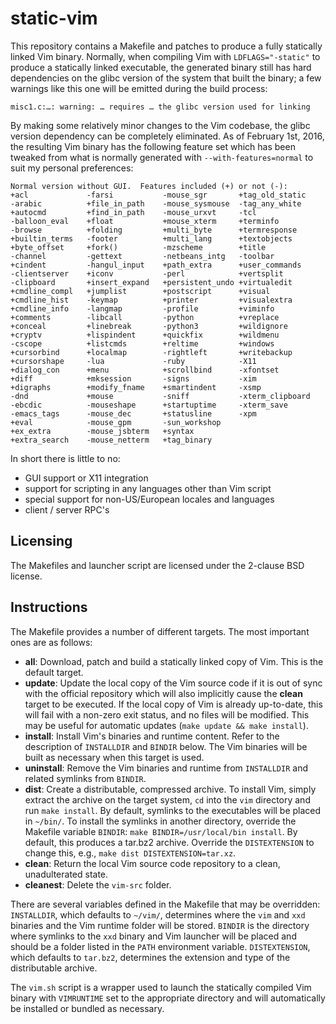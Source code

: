 static-vim
==========

This repository contains a Makefile and patches to produce a fully statically
linked Vim binary. Normally, when compiling Vim with `LDFLAGS="-static"` to
produce a statically linked executable, the generated binary still has hard
dependencies on the glibc version of the system that built the binary; a few
warnings like this one will be emitted during the build process:

    misc1.c:…: warning: … requires … the glibc version used for linking

By making some relatively minor changes to the Vim codebase, the glibc version
dependency can be completely eliminated. As of February 1st, 2016, the
resulting Vim binary has the following feature set which has been tweaked from
what is normally generated with `--with-features=normal` to suit my personal
preferences:

    Normal version without GUI.  Features included (+) or not (-):
    +acl             -farsi           -mouse_sgr       +tag_old_static
    -arabic          +file_in_path    -mouse_sysmouse  -tag_any_white
    +autocmd         +find_in_path    -mouse_urxvt     -tcl
    -balloon_eval    +float           +mouse_xterm     +terminfo
    -browse          +folding         +multi_byte      +termresponse
    +builtin_terms   -footer          +multi_lang      +textobjects
    +byte_offset     +fork()          -mzscheme        +title
    -channel         -gettext         -netbeans_intg   -toolbar
    +cindent         -hangul_input    +path_extra      +user_commands
    -clientserver    +iconv           -perl            +vertsplit
    -clipboard       +insert_expand   +persistent_undo +virtualedit
    +cmdline_compl   +jumplist        +postscript      +visual
    +cmdline_hist    -keymap          +printer         +visualextra
    +cmdline_info    -langmap         -profile         +viminfo
    +comments        -libcall         -python          +vreplace
    +conceal         +linebreak       -python3         +wildignore
    +cryptv          +lispindent      +quickfix        +wildmenu
    -cscope          +listcmds        +reltime         +windows
    +cursorbind      +localmap        -rightleft       +writebackup
    +cursorshape     -lua             -ruby            -X11
    +dialog_con      +menu            +scrollbind      -xfontset
    +diff            +mksession       -signs           -xim
    +digraphs        +modify_fname    +smartindent     -xsmp
    -dnd             +mouse           -sniff           -xterm_clipboard
    -ebcdic          -mouseshape      +startuptime     -xterm_save
    -emacs_tags      -mouse_dec       +statusline      -xpm
    +eval            -mouse_gpm       -sun_workshop
    +ex_extra        -mouse_jsbterm   +syntax
    +extra_search    -mouse_netterm   +tag_binary

In short there is little to no:

- GUI support or X11 integration
- support for scripting in any languages other than Vim script
- special support for non-US/European locales and languages
- client / server RPC's

Licensing
---------

The Makefiles and launcher script are licensed under the 2-clause BSD license.

Instructions
------------

The Makefile provides a number of different targets. The most important ones
are as follows:

- **all**: Download, patch and build a statically linked copy of Vim. This is
  the default target.
- **update**: Update the local copy of the Vim source code if it is out of sync
  with the official repository which will also implicitly cause the **clean**
  target to be executed. If the local copy of Vim is already up-to-date, this
  will fail with a non-zero exit status, and no files will be modified. This
  may be useful for automatic updates (`make update && make install`).
- **install**: Install Vim's binaries and runtime content. Refer to the
  description of `INSTALLDIR` and `BINDIR` below. The Vim binaries will be
  built as necessary when this target is used.
- **uninstall**: Remove the Vim binaries and runtime from `INSTALLDIR` and
  related symlinks from `BINDIR`.
- **dist**: Create a distributable, compressed archive. To install Vim, simply
  extract the archive on the target system, `cd` into the `vim` directory and
  run `make install`. By default, symlinks to the executables will be placed in
  `~/bin/`. To install the symlinks in another directory, override the Makefile
  variable `BINDIR`: `make BINDIR=/usr/local/bin install`. By default, this
  produces a tar.bz2 archive. Override the `DISTEXTENSION` to change this,
  e.g., `make dist DISTEXTENSION=tar.xz`.
- **clean**: Return the local Vim source code repository to a clean,
  unadulterated state.
- **cleanest**: Delete the `vim-src` folder.

There are several variables defined in the Makefile that may be overridden:
`INSTALLDIR`, which defaults to `~/vim/`, determines where the `vim` and `xxd`
binaries and the Vim runtime folder will be stored. `BINDIR` is the directory
where symlinks to the `xxd` binary and Vim launcher will be placed and should
be a folder listed in the `PATH` environment variable. `DISTEXTENSION`, which
defaults to `tar.bz2`, determines the extension and type of the distributable
archive.

The `vim.sh` script is a wrapper used to launch the statically compiled Vim
binary with `VIMRUNTIME` set to the appropriate directory and will
automatically be installed or bundled as necessary.
